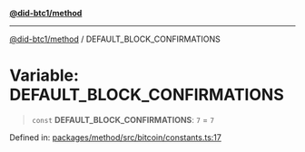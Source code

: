 [**@did-btc1/method**](../README.md)

***

[@did-btc1/method](../globals.md) / DEFAULT\_BLOCK\_CONFIRMATIONS

# Variable: DEFAULT\_BLOCK\_CONFIRMATIONS

> `const` **DEFAULT\_BLOCK\_CONFIRMATIONS**: `7` = `7`

Defined in: [packages/method/src/bitcoin/constants.ts:17](https://github.com/dcdpr/did-btc1-js/blob/751aedd75738c26882a2149e644ae32b9e424707/packages/method/src/bitcoin/constants.ts#L17)

